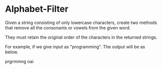 # Alphabet-Filter

Given a string consisting of only lowercase characters, create two methods that remove all the consonants or vowels from the given word. 

They must retain the original order of the characters in the returned strings.

For example, if we give input as "programming". The output will be as below.

prgrmmng
oai
